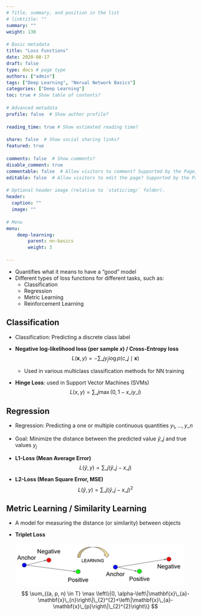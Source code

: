 ```yaml
---
# Title, summary, and position in the list
# linktitle: ""
summary: ""
weight: 130

# Basic metadata
title: "Loss Functions"
date: 2020-08-17
draft: false
type: docs # page type
authors: ["admin"]
tags: ["Deep Learning", "Nerual Network Basics"]
categories: ["Deep Learning"]
toc: true # Show table of contents?

# Advanced metadata
profile: false  # Show author profile?

reading_time: true # Show estimated reading time?

share: false  # Show social sharing links?
featured: true

comments: false  # Show comments?
disable_comment: true
commentable: false  # Allow visitors to comment? Supported by the Page, Post, and Docs content types.
editable: false  # Allow visitors to edit the page? Supported by the Page, Post, and Docs content types.

# Optional header image (relative to `static/img/` folder).
header:
  caption: ""
  image: ""

# Menu
menu: 
    deep-learning:
        parent: nn-basics
        weight: 3

---
```


- Quantifies what it means to have a “good” model
- Different types of loss functions for different tasks, such as:
  - Classification
  - Regression 
  - Metric Learning
  - Reinforcement Learning

## Classification

- Classification: Predicting a discrete class label

- **Negative log-likelihood loss (per sample $x$) / Cross-Entropy loss**
  $$
  L(\boldsymbol{x}, y)=-\sum\_{j} y_{j} \log p\left(c\_{j} \mid \boldsymbol{x}\right)
  $$
  - Used in various multiclass classification methods for NN training

- **Hinge Loss**: used in Support Vector Machines (SVMs)
  $$
  L(x, y)=\sum\_{j} \max \left(0,1-x\_{i} y\_{i}\right)
  $$

## Regression

- Regression: Predicting a one or multiple continuous quantities $y_1, \dots, y\_n$

- Goal: Minimize the distance between the predicted value $\hat{y}\_j$ and true values $y_j$

- **L1-Loss (Mean Average Error)**
  $$
  L(\hat{y}, y)=\sum\_{j}\left(\hat{y}\_{j}-x\_{j}\right)
  $$

- **L2-Loss (Mean Square Error, MSE)** 
  $$
  L(\hat{y}, y)=\sum\_{j}\left(\hat{y}\_{j}-x\_{j}\right)^2
  $$
  

## Metric Learning / Similarity Learning

- A model for measuring the distance (or similarity) between objects

- **Triplet Loss**

  ![截屏2020-08-17 12.20.34](https://raw.githubusercontent.com/EckoTan0804/upic-repo/master/uPic/截屏2020-08-17%2012.20.34.png)
  $$
  \sum_{(a, p, n) \in T} \max \left\\{0, \alpha-\left\|\mathbf{x}\_{a}-\mathbf{x}\_{n}\right\|\_{2}^{2}+\left\|\mathbf{x}\_{a}-\mathbf{x}\_{p}\right\|\_{2}^{2}\right\\}
  $$

